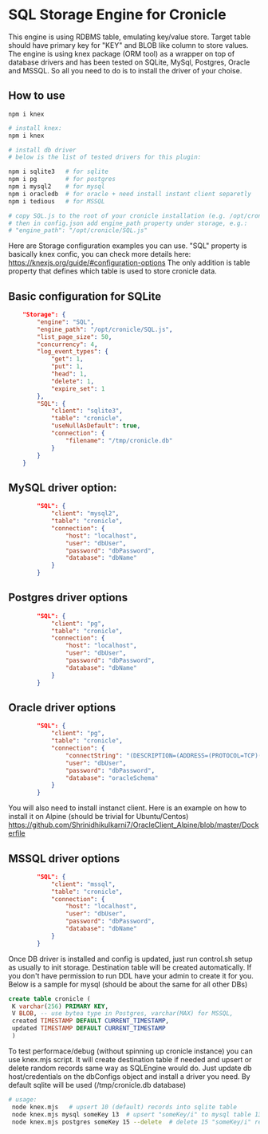 # SQL Storage Engine for Cronicle

This engine is using RDBMS table, emulating key/value store. 
Target table should have primary key for "KEY" and BLOB like column to store values.
The engine is using knex package (ORM tool) as a wrapper on top of database drivers and has been tested on SQLite, MySql, Postgres, Oracle and MSSQL. So all you need to do is to install the driver of your choise.

## How to use
  ```npm i knex```

```bash
# install knex:
npm i knex

# install db driver
# below is the list of tested drivers for this plugin:

npm i sqlite3   # for sqlite
npm i pg        # for postgres
npm i mysql2    # for mysql
npm i oracledb  # for oracle + need install instant client separetly
npm i tedious   # for MSSQL

# copy SQL.js to the root of your cronicle installation (e.g. /opt/cronicle)
# then in config.json add engine_path property under storage, e.g.:
# "engine_path": "/opt/cronicle/SQL.js"
```

Here are Storage configuration examples you can use. "SQL" property is basically knex confic, you can check more details here:
https://knexjs.org/guide/#configuration-options
The only addition is table property that defines which table is used to store cronicle data.

## Basic configuration for SQLite
```json
	"Storage": {
		"engine": "SQL",
		"engine_path": "/opt/cronicle/SQL.js",
		"list_page_size": 50,
		"concurrency": 4,
		"log_event_types": {
			"get": 1,
			"put": 1,
			"head": 1,
			"delete": 1,
			"expire_set": 1
		},
		"SQL": {
			"client": "sqlite3",
			"table": "cronicle",
			"useNullAsDefault": true,
			"connection": {
				"filename": "/tmp/cronicle.db"
			}
		}
	}
```
## MySQL driver option:
```json
		"SQL": {
			"client": "mysql2",
			"table": "cronicle",
			"connection": {
				"host": "localhost",
				"user": "dbUser",
				"password": "dbPassword",
				"database": "dbName"
			}
		}
```
## Postgres driver options
```json
		"SQL": {
			"client": "pg",
			"table": "cronicle",
			"connection": {
				"host": "localhost",
				"user": "dbUser",
				"password": "dbPassword",
				"database": "dbName"
			}
		}
```
## Oracle driver options
```json
		"SQL": {
			"client": "pg",
			"table": "cronicle",
			"connection": {
                "connectString": "(DESCRIPTION=(ADDRESS=(PROTOCOL=TCP)(HOST=localhost...)))",
				"user": "dbUser",
				"password": "dbPassword",
				"database": "oracleSchema"
			}
		}
```
You will also need to install instanct client. Here is an example on how to install it on Alpine (should be trivial for Ubuntu/Centos)
https://github.com/Shrinidhikulkarni7/OracleClient_Alpine/blob/master/Dockerfile

## MSSQL driver options
```json
		"SQL": {
			"client": "mssql",
			"table": "cronicle",
			"connection": {
				"host": "localhost",
				"user": "dbUser",
				"password": "dbPassword",
				"database": "dbName"
			}
		}
```

Once DB driver is installed and config is updated, just run control.sh setup as usually to init storage. Destination table will be created automatically. If you don't have permission to run DDL have your admin to create it for you. Below is a sample for mysql (should be about the same for all other DBs)

```sql
create table cronicle (
 K varchar(256) PRIMARY KEY,
 V BLOB, -- use bytea type in Postgres, varchar(MAX) for MSSQL,
 created TIMESTAMP DEFAULT CURRENT_TIMESTAMP,
 updated TIMESTAMP DEFAULT CURRENT_TIMESTAMP
 )
```

To test performace/debug (without spinning up cronicle instance) you can use knex.mjs script. It will create destination table if needed and upsert or delete random records same way as SQLEngine would do. Just update db host/credentials on the dbConfigs object and install a driver you need. By default sqlite will be used (/tmp/cronicle.db database)
```bash
# usage:
 node knex.mjs   # upsert 10 (default) records into sqlite table
 node knex.mjs mysql someKey 13  # upsert "someKey/i" to mysql table 13 times
 node knex.mjs postgres someKey 15 --delete  # delete 15 "someKey/i" records from postgres table
```